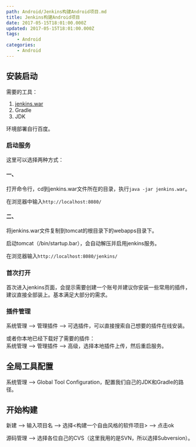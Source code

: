 ```yaml
---
path: Android/Jenkins构建Android项目.md
title: Jenkins构建Android项目
date: 2017-05-15T18:01:00.000Z
updated: 2017-05-15T18:01:00.000Z
tags:
    - Android
categories:
    - Android
---
```


## 安装启动

需要的工具：  
1. [jenkins.war](http://mirrors.jenkins-ci.org/war/latest/jenkins.war)  
2. Gradle  
3. JDK   

环境部署自行百度。

### 启动服务

这里可以选择两种方式：

#### 一、

打开命令行，cd到jenkins.war文件所在的目录，执行`java -jar jenkins.war`。

在浏览器中输入`http://localhost:8080/`

#### 二、

将jenkins.war文件复制到tomcat的根目录下的webapps目录下。

启动tomcat（/bin/startup.bar），会自动解压并启用jenkins服务。

在浏览器输入`http://localhost:8080/jenkins/`

### 首次打开

首次进入jenkins页面，会提示需要创建一个账号并建议你安装一些常用的插件，建议直接全部装上。基本满足大部分的需求。

### 插件管理

系统管理 --> 管理插件 --> 可选插件，可以直接搜索自己想要的插件在线安装。

或者你本地已经下载好了需要的插件：  
系统管理 --> 管理插件 --> 高级，选择本地插件上传，然后重启服务。

## 全局工具配置

系统管理 --> Global Tool Configuration，配置我们自己的JDK和Gradle的路径。

## 开始构建

新建 --> 输入项目名 --> 选择<构建一个自由风格的软件项目> --> 点击ok

源码管理 --> 选择各位自己的CVS（这里我用的是SVN，所以选择Subversion）。

